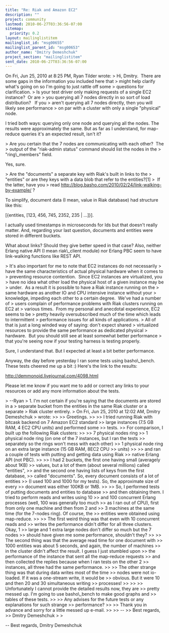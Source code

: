 ```yaml
---
title: "Re: Riak and Amazon EC2"
description: ""
project: community
lastmod: 2010-06-27T03:36:56-07:00
sitemap:
  priority: 0.2
layout: mailinglistitem
mailinglist_id: "msg00655"
mailinglist_parent_id: "msg00653"
author_name: "Dmitry Demeshchuk"
project_section: "mailinglistitem"
sent_date: 2010-06-27T03:36:56-07:00
---
```



On Fri, Jun 25, 2010 at 8:25 PM, Ryan Tilder  wrote:
&gt; Hi, Dmitry.  There are some gaps in the information you included here that
&gt; might help clarify what's going on so I'm going to just rattle off some
&gt; questions for clarification.
&gt; Is your test driver only making requests of a single EC2 instance?  Or are
&gt; you querying all 7 nodes directly in so sort of load distribution?   If you
&gt; aren't querying all 7 nodes directly, then you will likely see performance
&gt; on par with a cluster with only a single "physical" node.

I tried both ways: querying only one node and querying all the nodes.
The results were approximately the same. But as far as I understand,
for map-reduce queries it's an expected result, isn't it?

&gt; Are you certain that the 7 nodes are communicating with each other?  The
&gt; output of the "riak-admin status" command should list the nodes in the
&gt; "ring\\_members" field.

Yes, sure.

&gt; Are the "documents" a separate key with Riak's built in links to the
&gt; "entities" or are they keys with a data blob that refer to the entities?[1]
&gt;  If the latter, have you
&gt; read http://blog.basho.com/2010/02/24/link-walking-by-example/ ?

To simplify, document data (I mean, value in Riak database) had
structure like this:

[{entities, [123, 456, 745, 2352, 235 | ...]}].

I actually used timestamps in microseconds for Ids but that doesn't
really matter.
And, regarding your last question, documents and entities were stored
in different buckets.

What about links? Should they give better speed in that case? Also,
neither Erlang native API (I mean riak\\_client module) nor Erlang PBC
seem to have link-walking functions like REST API.


&gt; It's also important for me to note that EC2 instances do not necessarily
&gt; have the same characteristics of actual physical hardware when it comes to
&gt; preventing resource contention.  Since EC2 instances are virtualized, you
&gt; have no idea what other load the physical host of a given instance may be
&gt; under.  As a result it is possible to have a Riak instance running on the
&gt; same hardware as another IO and CPU intensive instance without your
&gt; knowledge, impeding each other to a certain degree.  We've had a number of
&gt; users complain of performance problems with Riak clusters running on EC2 at
&gt; various times.  From my personal and anecdotal experience, EC2 seems to be
&gt; pretty heavily oversubscribed much of the time which leads to intermittent
&gt; performance issues for all kinds of applications.
&gt; All of that is just a long winded way of saying: don't expect shared
&gt; virtualized resources to provide the same performance as dedicated physical
&gt; hardware.  But you should still see at least somewhat better performance
&gt; that you're seeing now if your testing harness is testing properly.

Sure, I understand that. But I expected at least a bit better performance.

Anyway, the day before yesterday I ran some tests using basho\\_bench.
These tests cheered me up a bit :)
Here's the link to the results:

http://demmonoid.livejournal.com/4098.html

Please let me know if you want me to add or correct any links to your
resources or add any more information about the tests.

&gt; --Ryan
&gt; 1. I'm not certain if you're saying that the documents are stored in a
&gt; separate bucket from the entities in the same Riak cluster or a separate
&gt; Riak cluster entirely.
&gt; On Fri, Jun 25, 2010 at 12:02 AM, Dmitry Demeshchuk 
&gt; wrote:
&gt;&gt;
&gt;&gt; Greetings.
&gt;&gt;
&gt;&gt; I tried running Riak with bitcask backend on 7 Amazon EC2 standard
&gt;&gt; large instances (7.5 GB RAM, 4 EC2 CPU units) and performed some
&gt;&gt; tests.
&gt;&gt; For comparison, I built up the following Riak clusters:
&gt;&gt;
&gt;&gt; 7 physical nodes ring
&gt;&gt; 1 physical node ring (on one of the 7 instances, but I ran the tests
&gt;&gt; separately so the rings won't mess with each other)
&gt;&gt; 1 physical node ring on an extra large instance (15 GB RAM, 8EC2 CPU
&gt;&gt; units)
&gt;&gt;
&gt;&gt; and ran a couple of tests with putting and getting data using Riak
&gt;&gt; native Erlang API (not PBC).
&gt;&gt;
&gt;&gt; I had 2 buckets, the first one having small (averagely about 1KB)
&gt;&gt; values, but a lot of them (about several millions) called "entities",
&gt;&gt; and the second one having lists of keys from the first database,
&gt;&gt; called "documents". So, every document consists of a lot of entities
&gt;&gt; (I used 100 and 1000 for my tests). So, the approximate size of every
&gt;&gt; document was either 100KB or 1MB.
&gt;&gt;
&gt;&gt; So, I performed tests of putting documents and entities to database
&gt;&gt; and then obtaining them. I tried to perform reads and writes using 10
&gt;&gt; and 100 concurrent Erlang processes (well, 100 was generally too much
&gt;&gt; as I ran out of CPU), first from only one machine and then from 2 and
&gt;&gt; 3 machines at the same time (for the 7-nodes ring). Of course, the
&gt;&gt; entities were obtained using map-reduce.
&gt;&gt;
&gt;&gt; The first weird thing was that even with 10 concurrent reads and
&gt;&gt; writes the performance didn't differ for all three clusters. Okay, 1
&gt;&gt; large and 1 extra large nodes don't differ so much but the 7 nodes
&gt;&gt; should have given me some performance, shouldn't they?
&gt;&gt;
&gt;&gt; The second thing was that the average read time for one document with
&gt;&gt; 1000 entities was about 5 seconds, and again, the number of machines
&gt;&gt; in the cluster didn't affect the result. I guess I just stumbled upon
&gt;&gt; the performance of the instance that sent all the map-reduce requests
&gt;&gt; and then collected the replies because when I ran tests on the other 2
&gt;&gt; instances, all three had the same performance.
&gt;&gt;
&gt;&gt; The other strange thing was that during data writes most of the time
&gt;&gt; nodes were not io-loaded. If it was a one-stream write, it would be
&gt;&gt; obvious. But it were 10 and then 20 and 30 simultaneous writing
&gt;&gt; processes!
&gt;&gt;
&gt;&gt;
&gt;&gt; Unfortunately I cannot provide the detailed results now, they are
&gt;&gt; pretty messed up. I'm going to use basho\\_bench to make good graphs and
&gt;&gt; tables of these tests.
&gt;&gt;
&gt;&gt; Any advises for the future tests or any explanations for such strange
&gt;&gt; performance?
&gt;&gt;
&gt;&gt; Thank you in advance and sorry for a little messed up e-mail.
&gt;&gt;
&gt;&gt; --
&gt;&gt; Best regards,
&gt;&gt; Dmitry Demeshchuk
&gt;
&gt;

-- 
Best regards,
Dmitry Demeshchuk

